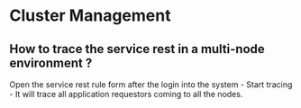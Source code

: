 # Cluster Management

## How to trace the service rest in a multi-node environment ?
Open the service rest rule form after the login into the system - Start tracing - It will trace all application requestors coming to all the nodes. 
